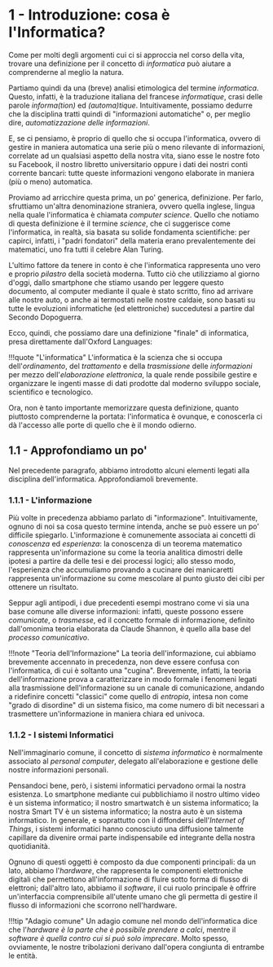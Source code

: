 # 1 - Introduzione: cosa è l'Informatica?

Come per molti degli argomenti cui ci si approccia nel corso della vita, trovare una definizione per il concetto di _informatica_ può aiutare a comprenderne al meglio la natura.

Partiamo quindi da una (breve) analisi etimologica del termine _informatica_. Questo, infatti, è la traduzione italiana del francese _informatique_, crasi delle parole _informa(tion)_ ed _(automa)tique_. Intuitivamente, possiamo dedurre che la disciplina tratti quindi di "informazioni automatiche" o, per meglio dire, _automatizzazione delle informazioni_.

E, se ci pensiamo, è proprio di quello che si occupa l'informatica, ovvero di gestire in maniera automatica una serie più o meno rilevante di informazioni, correlate ad un qualsiasi aspetto della nostra vita, siano esse le nostre foto su Facebook, il nostro libretto universitario oppure i dati dei nostri conti corrente bancari: tutte queste informazioni vengono elaborate in maniera (più o meno) automatica.

Proviamo ad arricchire questa prima, un po' generica, definizione. Per farlo, sfruttiamo un'altra denominazione straniera, ovvero quella inglese, lingua nella quale l'informatica è chiamata _computer science_. Quello che notiamo di questa definizione è il termine _science_, che ci suggerisce come l'informatica, in realtà, sia basata su solide fondamenta scientifiche: per capirci, infatti, i "padri fondatori" della materia erano prevalentemente dei matematici, uno fra tutti il celebre Alan Turing.

L'ultimo fattore da tenere in conto è che l'informatica rappresenta uno vero e proprio _pilastro_ della società moderna. Tutto ciò che utilizziamo al giorno d'oggi, dallo smartphone che stiamo usando per leggere questo documento, al computer mediante il quale è stato scritto, fino ad arrivare alle nostre auto, o anche ai termostati nelle nostre caldaie, sono basati su tutte le evoluzioni informatiche (ed elettroniche) succedutesi a partire dal Secondo Dopoguerra.

Ecco, quindi, che possiamo dare una definizione "finale" di informatica, presa direttamente dall'Oxford Languages:

!!!quote "L'informatica"
    L'informatica è la scienza che si occupa dell'_ordinamento_, del _trattamento_ e della _trasmissione_ delle _informazioni_ per mezzo dell'_elaborazione elettronica_, la quale rende possibile gestire e organizzare le ingenti masse di dati prodotte dal moderno sviluppo sociale, scientifico e tecnologico.

Ora, non è tanto importante memorizzare questa definizione, quanto piuttosto comprenderne la portata: l'informatica è ovunque, e conoscerla ci dà l'accesso alle porte di quello che è il mondo odierno.

## 1.1 - Approfondiamo un po'

Nel precedente paragrafo, abbiamo introdotto alcuni elementi legati alla disciplina dell'informatica. Approfondiamoli brevemente.

### 1.1.1 - L'informazione

Più volte in precedenza abbiamo parlato di "informazione". Intuitivamente, ognuno di noi sa cosa questo termine intenda, anche se può essere un po' difficile spiegarlo. L'informazione è comunemente associata ai concetti di _conoscenza_ ed _esperienza_: la conoscenza di un teorema matematico rappresenta un'informazione su come la teoria analitica dimostri delle ipotesi a partire da delle tesi e dei processi logici; allo stesso modo, l'esperienza che accumuliamo provando a cucinare dei manicaretti rappresenta un'informazione su come mescolare al punto giusto dei cibi per ottenere un risultato.

Seppur agli antipodi, i due precedenti esempi mostrano come vi sia una base comune alle diverse informazioni: infatti, queste possono essere _comunicate_, o _trasmesse_, ed il concetto formale di informazione, definito dall'omonima teoria elaborata da Claude Shannon, è quello alla base del _processo comunicativo_.

!!!note "Teoria dell'Informazione"
    La teoria dell'informazione, cui abbiamo brevemente accennato in precedenza, non deve essere confusa con l'informatica, di cui è soltanto una "cugina". Brevemente, infatti, la teoria dell'informazione prova a caratterizzare in modo formale i fenomeni legati alla trasmissione dell'informazione su un canale di comunicazione, andando a ridefinire concetti "classici" come quello di _entropia_, intesa non come "grado di disordine" di un sistema fisico, ma come numero di bit necessari a trasmettere un'informazione in maniera chiara ed univoca.

### 1.1.2 - I sistemi Informatici

Nell'immaginario comune, il concetto di _sistema informatico_ è normalmente associato al _personal computer_, delegato all'elaborazione e gestione delle nostre informazioni personali.

Pensandoci bene, però, i sistemi informatici pervadono ormai la nostra esistenza. Lo smartphone mediante cui pubblichiamo il nostro ultimo video è un sistema informatico; il nostro smartwatch è un sistema informatico; la nostra Smart TV è un sistema informatico; la nostra auto è un sistema informatico. In generale, e soprattutto con il diffondersi dell'_Internet of Things_, i sistemi informatici hanno conosciuto una diffusione talmente capillare da divenire ormai parte indispensabile ed integrante della nostra quotidianità.

Ognuno di questi oggetti è composto da due componenti principali: da un lato, abbiamo l'_hardware_, che rappresenta le componenti elettroniche digitali che permettono all'informazione di fluire sotto forma di flusso di elettroni; dall'altro lato, abbiamo il _software_, il cui ruolo principale è offrire un'interfaccia comprensibile all'utente umano che gli permetta di gestire il flusso di informazioni che scorrono nell'hardware.

!!!tip "Adagio comune"
    Un adagio comune nel mondo dell'informatica dice che l'_hardware è la parte che è possibile prendere a calci_, mentre il _software è quella contro cui si può solo imprecare_. Molto spesso, ovviamente, le nostre tribolazioni derivano dall'opera congiunta di entrambe le entità.
